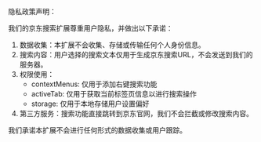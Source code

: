 
隐私政策声明：

我们的京东搜索扩展尊重用户隐私，并做出以下承诺：

1. 数据收集：本扩展不会收集、存储或传输任何个人身份信息。
2. 搜索内容：用户选择的搜索文本仅用于生成京东搜索URL，不会发送到我们的服务器。
3. 权限使用：
   - contextMenus: 仅用于添加右键搜索功能
   - activeTab: 仅用于获取当前标签页信息以进行搜索操作
   - storage: 仅用于本地存储用户设置偏好
4. 第三方服务：搜索功能直接跳转到京东官网，我们不会拦截或修改搜索内容。

我们承诺本扩展不会进行任何形式的数据收集或用户跟踪。
